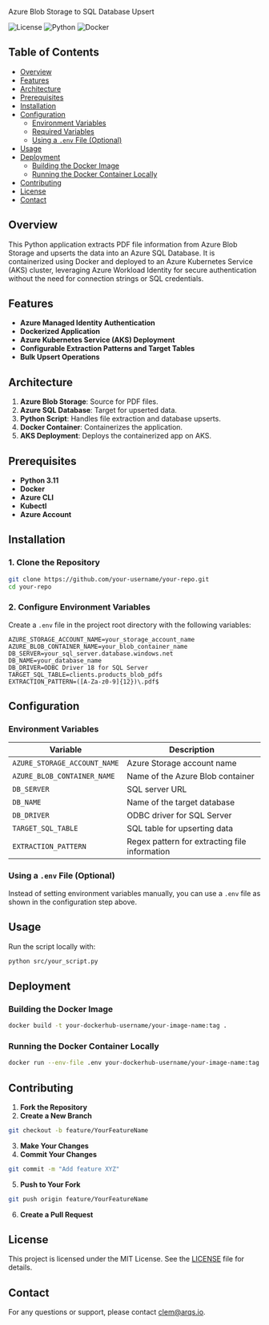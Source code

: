  Azure Blob Storage to SQL Database Upsert

![License](https://img.shields.io/badge/license-MIT-blue.svg)
![Python](https://img.shields.io/badge/python-3.11-blue.svg)
![Docker](https://img.shields.io/badge/docker-enabled-blue.svg)

## Table of Contents

- [Overview](#overview)
- [Features](#features)
- [Architecture](#architecture)
- [Prerequisites](#prerequisites)
- [Installation](#installation)
- [Configuration](#configuration)
  - [Environment Variables](#environment-variables)
  - [Required Variables](#required-variables)
  - [Using a `.env` File (Optional)](#using-a-env-file-optional)
- [Usage](#usage)
- [Deployment](#deployment)
  - [Building the Docker Image](#building-the-docker-image)
  - [Running the Docker Container Locally](#running-the-docker-container-locally)
- [Contributing](#contributing)
- [License](#license)
- [Contact](#contact)

## Overview

This Python application extracts PDF file information from Azure Blob Storage and upserts the data into an Azure SQL Database. It is containerized using Docker and deployed to an Azure Kubernetes Service (AKS) cluster, leveraging Azure Workload Identity for secure authentication without the need for connection strings or SQL credentials.

## Features

- **Azure Managed Identity Authentication**
- **Dockerized Application**
- **Azure Kubernetes Service (AKS) Deployment**
- **Configurable Extraction Patterns and Target Tables**
- **Bulk Upsert Operations**

## Architecture

1. **Azure Blob Storage**: Source for PDF files.
2. **Azure SQL Database**: Target for upserted data.
3. **Python Script**: Handles file extraction and database upserts.
4. **Docker Container**: Containerizes the application.
5. **AKS Deployment**: Deploys the containerized app on AKS.

## Prerequisites

- **Python 3.11**
- **Docker**
- **Azure CLI**
- **Kubectl**
- **Azure Account**

## Installation

### 1. Clone the Repository

```bash
git clone https://github.com/your-username/your-repo.git
cd your-repo
```

### 2. Configure Environment Variables

Create a `.env` file in the project root directory with the following variables:

```env
AZURE_STORAGE_ACCOUNT_NAME=your_storage_account_name
AZURE_BLOB_CONTAINER_NAME=your_blob_container_name
DB_SERVER=your_sql_server.database.windows.net
DB_NAME=your_database_name
DB_DRIVER=ODBC Driver 18 for SQL Server
TARGET_SQL_TABLE=clients.products_blob_pdfs
EXTRACTION_PATTERN=([A-Za-z0-9]{12})\.pdf$
```

## Configuration

### Environment Variables

| Variable | Description |
|----------|-------------|
| `AZURE_STORAGE_ACCOUNT_NAME` | Azure Storage account name |
| `AZURE_BLOB_CONTAINER_NAME` | Name of the Azure Blob container |
| `DB_SERVER` | SQL server URL |
| `DB_NAME` | Name of the target database |
| `DB_DRIVER` | ODBC driver for SQL Server |
| `TARGET_SQL_TABLE` | SQL table for upserting data |
| `EXTRACTION_PATTERN` | Regex pattern for extracting file information |

### Using a `.env` File (Optional)

Instead of setting environment variables manually, you can use a `.env` file as shown in the configuration step above.

## Usage

Run the script locally with:

```bash
python src/your_script.py
```

## Deployment

### Building the Docker Image

```bash
docker build -t your-dockerhub-username/your-image-name:tag .
```

### Running the Docker Container Locally

```bash
docker run --env-file .env your-dockerhub-username/your-image-name:tag
```

## Contributing

1. **Fork the Repository**
2. **Create a New Branch**

```bash
git checkout -b feature/YourFeatureName
```

3. **Make Your Changes**
4. **Commit Your Changes**

```bash
git commit -m "Add feature XYZ"
```

5. **Push to Your Fork**

```bash
git push origin feature/YourFeatureName
```

6. **Create a Pull Request**

## License

This project is licensed under the MIT License. See the [LICENSE](LICENSE) file for details.

## Contact

For any questions or support, please contact [clem@arqs.io](mailto:clem@arqs.io).


